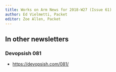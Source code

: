 ```yaml
---
title: Works on Arm News for 2018-W27 (Issue 61)
author: Ed Vielmetti, Packet
editor: Zoe Allen, Packet
---
```


## In other newsletters

### Devopsish 081

* https://devopsish.com/081/
